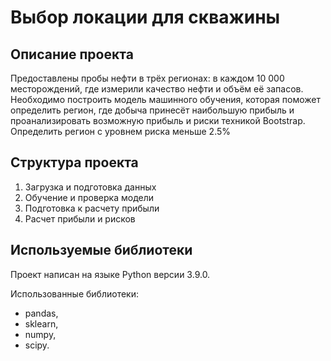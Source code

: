 # Выбор локации для скважины
## Описание проекта 
Предоставлены пробы нефти в трёх регионах: в каждом 10 000 месторождений, где измерили качество нефти и объём её запасов. 
Необходимо построить модель машинного обучения, которая поможет определить регион, где добыча принесёт наибольшую прибыль 
и проанализировать возможную прибыль и риски техникой Bootstrap. Определить регион с уровнем риска меньше 2.5%

## Структура проекта
1. Загрузка и подготовка данных
2. Обучение и проверка модели
3. Подготовка к расчету прибыли
4. Расчет прибыли и рисков

## Используемые библиотеки
Проект написан на языке Python версии 3.9.0.

Использованные библиотеки:
* pandas, 
* sklearn,
* numpy,
* scipy.
